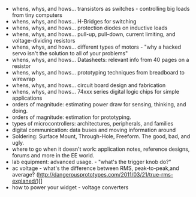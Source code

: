 *	whens, whys, and hows... transistors as switches - controlling big loads from tiny computers							
*	whens, whys, and hows... H-Bridges for switching							
*	whens, whys, and hows... protection diodes on inductive loads							
*	whens, whys, and hows... pull-up, pull-down, current limiting, and voltage-dividing resistors							
*	whens, whys, and hows... different types of motors - "why a hacked servo isn't the solution to all of your problems"							
*	whens, whys, and hows... Datasheets: relevant info from 40 pages on a resistor							
*	whens, whys, and hows... prototyping techniques from breadboard to wirewrap							
*	whens, whys, and hows... circuit board design and fabrication							
*	whens, whys, and hows... 74xxx series digital logic chips for simple applications
*	orders of magnitude: estimating power draw for sensing, thinking, and doing.							
*	orders of magnitude: estimation for prototyping.							
*	types of microcontrollers: architectures, peripherals, and families							
*	digital communication: data buses and moving information around							
*	Soldering: Surface Mount, Through-Hole, Freeform. The good, bad, and ugly.							
*	where to go when it doesn't work: application notes, reference designs, forums and more in the EE world.							
*	lab equipment: advanced usage. - "what's the trigger knob do?"							
*	ac voltage - what's the difference between RMS, peak-to-peak,and average? (http://dangerousprototypes.com/2011/03/21/true-rms-explaned/)[]
*	how to power your widget - voltage converters
